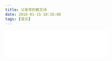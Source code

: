 ```yaml
---
title: 父亲写的散文诗
date: 2018-01-15 18:16:08
tags: [音乐]
---
```


<iframe frameborder="no" border="0" marginwidth="0" marginheight="0" width=330 height=86 src="//music.163.com/outchain/player?type=2&id=417250673&auto=1&height=66"></iframe>
